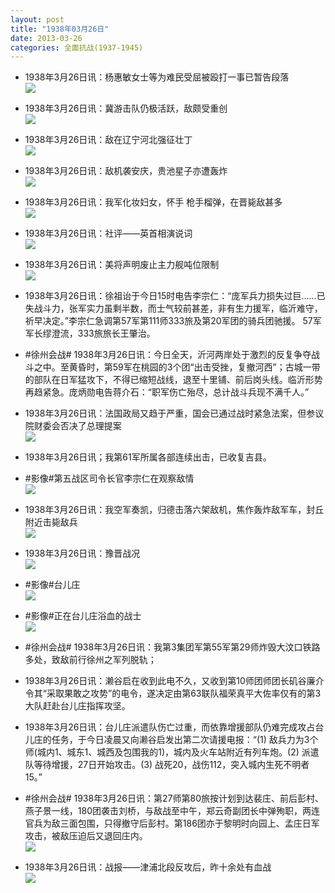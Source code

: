 ```yaml
---
layout: post
title: "1938年03月26日"
date: 2013-03-26
categories: 全面抗战(1937-1945)
---
```


<meta name="referrer" content="no-referrer" />

- 1938年3月26日讯：杨惠敏女士等为难民受屈被殴打一事已暂告段落 <br/><img src="https://ww2.sinaimg.cn/large/aca367d8jw1e33kxag7msj.jpg" />

- 1938年3月26日讯：冀游击队仍极活跃，敌颇受重创 <br/><img src="https://ww1.sinaimg.cn/large/aca367d8jw1e33j6sdmavj.jpg" />

- 1938年3月26日讯：敌在辽宁河北强征壮丁 <br/><img src="https://ww3.sinaimg.cn/large/aca367d8jw1e33hggkfdij.jpg" />

- 1938年3月26日讯：敌机袭安庆，贵池星子亦遭轰炸 <br/><img src="https://ww2.sinaimg.cn/large/aca367d8jw1e33fpynnyvj.jpg" />

- 1938年3月26日讯：我军化妆妇女，怀手 枪手榴弹，在晋毙敌甚多 <br/><img src="https://ww2.sinaimg.cn/large/aca367d8jw1e33dzkviqsj.jpg" />

- 1938年3月26日讯：社评——英首相演说词 <br/><img src="https://ww3.sinaimg.cn/large/aca367d8jw1e33aiogjl3j.jpg" />

- 1938年3月26日讯：美将声明废止主力舰吨位限制 <br/><img src="https://ww4.sinaimg.cn/large/aca367d8jw1e338s9z3wgj.jpg" />

- 1938年3月26日讯：徐祖诒于今日15时电告李宗仁：“庞军兵力损失过巨……已失战斗力，张军实力虽剩半数，而士气较前甚差，非有生力援军，临沂难守，祈早决定。”李宗仁急调第57军第111师333旅及第20军团的骑兵团驰援。 57军军长缪澄流，333旅旅长王肇治。 

- #徐州会战# 1938年3月26日讯：今日全天，沂河两岸处于激烈的反复争夺战斗之中。至黄昏时，第59军在桃园的3个团“出击受挫，复撤河西”；古城一带的部队在日军猛攻下，不得已缩短战线，退至十里铺、前后岗头线。临沂形势再趋紧急。庞炳勋电告蒋介石：“职军伤亡殆尽，总计战斗兵现不满千人。” 

- 1938年3月26日讯：法国政局又趋于严重，国会已通过战时紧急法案，但参议院财委会否决了总理提案 <br/><img src="https://ww2.sinaimg.cn/large/aca367d8jw1e333l1ldbgj.jpg" />

- 1938年3月26日讯；我第61军所属各部连续出击，已收复吉县。 

- #影像#第五战区司令长官李宗仁在观察敌情 <br/><img src="https://ww2.sinaimg.cn/large/aca367d8jw1e33283685vj.jpg" />

- 1938年3月26日讯：我空军奏凯，归德击落六架敌机，焦作轰炸敌军车，封丘附近击毙敌兵 <br/><img src="https://ww4.sinaimg.cn/large/aca367d8jw1e331ujgwb1j.jpg" />

- 1938年3月26日讯：豫晋战况 <br/><img src="https://ww2.sinaimg.cn/large/aca367d8jw1e3314fqfm0j.jpg" />

- #影像#台儿庄 <br/><img src="https://ww2.sinaimg.cn/large/aca367d8jw1e32zzixwkdj.jpg" />

- #影像#正在台儿庄浴血的战士 <br/><img src="https://ww2.sinaimg.cn/large/aca367d8jw1e32y7e692dj.jpg" />

- #徐州会战# 1938年3月26日讯：我第3集团军第55军第29师炸毁大汶口铁路多处，致敌前行徐州之军列脱轨； 

- 1938年3月26日讯：濑谷启在收到此电不久，又收到第10师团师团长矶谷廉介令其“采取果敢之攻势”的电令，遂决定由第63联队福荣真平大佐率仅有的第3大队赶赴台儿庄指挥攻坚。  

- 1938年3月26日讯：台儿庄派遣队伤亡过重，而依靠增援部队仍难完成攻占台儿庄的任务，于今日凌晨又向濑谷启发出第二次请援电报：“(1) 敌兵力为3个师(城内1、城东1、城西及包围我的1)，城内及火车站附近有列车炮。(2) 派遣队等待增援，27日开始攻击。(3) 战死20，战伤112，突入城内生死不明者15。” 

- #徐州会战# 1938年3月26日讯：第27师第80旅按计划到达裴庄、前后彭村、燕子景一线，180团袭击刘桥，与敌战至中午，郑云奇副团长中弹殉职，两连官兵为敌三面包围，只得撤守后彭村。第186团亦于黎明时向园上、孟庄日军攻击，被敌压迫后又退回庄内。  <br/><img src="https://ww4.sinaimg.cn/large/aca367d8jw1e32svzkzv8j.jpg" />

- 1938年3月26日讯：战报——津浦北段反攻后，昨十余处有血战 <br/><img src="https://ww3.sinaimg.cn/large/aca367d8jw1e32sggdkfmj.jpg" />

